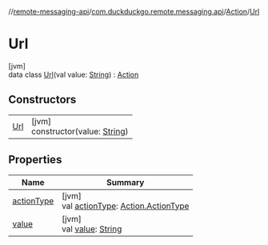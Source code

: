 //[remote-messaging-api](../../../../index.md)/[com.duckduckgo.remote.messaging.api](../../index.md)/[Action](../index.md)/[Url](index.md)

# Url

[jvm]\
data class [Url](index.md)(val value: [String](https://kotlinlang.org/api/latest/jvm/stdlib/kotlin/-string/index.html)) : [Action](../index.md)

## Constructors

| | |
|---|---|
| [Url](-url.md) | [jvm]<br>constructor(value: [String](https://kotlinlang.org/api/latest/jvm/stdlib/kotlin/-string/index.html)) |

## Properties

| Name | Summary |
|---|---|
| [actionType](../action-type.md) | [jvm]<br>val [actionType](../action-type.md): [Action.ActionType](../-action-type/index.md) |
| [value](value.md) | [jvm]<br>val [value](value.md): [String](https://kotlinlang.org/api/latest/jvm/stdlib/kotlin/-string/index.html) |
